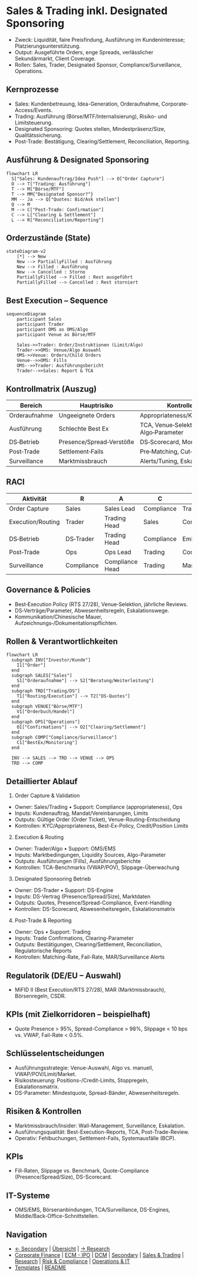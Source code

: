 # Sales & Trading inkl. Designated Sponsoring

- Zweck: Liquidität, faire Preisfindung, Ausführung im Kundeninteresse; Platzierungsunterstützung.
- Output: Ausgeführte Orders, enge Spreads, verlässlicher Sekundärmarkt, Client Coverage.
- Rollen: Sales, Trader, Designated Sponsor, Compliance/Surveillance, Operations.

## Kernprozesse

- Sales: Kundenbetreuung, Idea-Generation, Orderaufnahme, Corporate-Access/Events.
- Trading: Ausführung (Börse/MTF/Internalisierung), Risiko- und Limitsteuerung.
- Designated Sponsoring: Quotes stellen, Mindestpräsenz/Size, Qualitätssicherung.
- Post-Trade: Bestätigung, Clearing/Settlement, Reconciliation, Reporting.

## Ausführung & Designated Sponsoring

```mermaid
flowchart LR
  S["Sales: Kundenauftrag/Idea Push"] --> O["Order Capture"]
  O --> T["Trading: Ausführung"]
  T --> M["Börse/MTF"]
  T --> MM{"Designated Sponsor?"}
  MM -- Ja --> Q["Quotes: Bid/Ask stellen"]
  Q --> M
  M --> C["Post-Trade: Confirmation"]
  C --> L["Clearing & Settlement"]
  L --> R["Reconciliation/Reporting"]
```

## Orderzustände (State)

```mermaid
stateDiagram-v2
    [*] --> New
    New --> PartiallyFilled : Ausführung
    New --> Filled : Ausführung
    New --> Cancelled : Storno
    PartiallyFilled --> Filled : Rest ausgeführt
    PartiallyFilled --> Cancelled : Rest storniert
```

## Best Execution – Sequence

```mermaid
sequenceDiagram
    participant Sales
    participant Trader
    participant OMS as OMS/Algo
    participant Venue as Börse/MTF

    Sales->>Trader: Order/Instruktionen (Limit/Algo)
    Trader->>OMS: Venue/Algo Auswahl
    OMS->>Venue: Orders/Child Orders
    Venue-->>OMS: Fills
    OMS-->>Trader: Ausführungsbericht
    Trader-->>Sales: Report & TCA
```

## Kontrollmatrix (Auszug)

| Bereich | Hauptrisiko | Kontrolle | Nachweis |
|---|---|---|---|
| Orderaufnahme | Ungeeignete Orders | Appropriateness/KYC‑Check | Check‑Logs |
| Ausführung | Schlechte Best Ex | TCA, Venue‑Selektion, Algo‑Parameter | TCA‑Reports |
| DS‑Betrieb | Presence/Spread‑Verstöße | DS‑Scorecard, Monitoring | DS‑Berichte |
| Post‑Trade | Settlement‑Fails | Pre‑Matching, Cut‑offs | Matching‑/Fail‑Reports |
| Surveillance | Marktmissbrauch | Alerts/Tuning, Eskalationen | Case‑Logs |

## RACI

| Aktivität | R | A | C | I |
|---|---|---|---|---|
| Order Capture | Sales | Sales Lead | Compliance | Trading |
| Execution/Routing | Trader | Trading Head | Sales | Compliance |
| DS‑Betrieb | DS‑Trader | Trading Head | Compliance | Emittent |
| Post‑Trade | Ops | Ops Lead | Trading | Compliance |
| Surveillance | Compliance | Compliance Head | Trading | Management |

## Governance & Policies

- Best‑Execution Policy (RTS 27/28), Venue‑Selektion, jährliche Reviews.
- DS‑Verträge/Parameter, Abwesenheitsregeln, Eskalationswege.
- Kommunikation/Chinesische Mauer, Aufzeichnungs‑/Dokumentationspflichten.
## Rollen & Verantwortlichkeiten

```mermaid
flowchart LR
  subgraph INV["Investor/Kunde"]
    I1["Order"]
  end
  subgraph SALES["Sales"]
    S1["Orderaufnahme"] --> S2["Beratung/Weiterleitung"]
  end
  subgraph TRD["Trading/DS"]
    T1["Routing/Execution"] --> T2["DS-Quotes"]
  end
  subgraph VENUE["Börse/MTF"]
    V1["Orderbuch/Handel"]
  end
  subgraph OPS["Operations"]
    O1["Confirmations"] --> O2["Clearing/Settlement"]
  end
  subgraph COMP["Compliance/Surveillance"]
    C1["BestEx/Monitoring"]
  end

  INV --> SALES --> TRD --> VENUE --> OPS
  TRD --> COMP
```

## Detaillierter Ablauf

1) Order Capture & Validation
- Owner: Sales/Trading • Support: Compliance (appropriateness), Ops
- Inputs: Kundenauftrag, Mandat/Vereinbarungen, Limits
- Outputs: Gültige Order (Order Ticket), Venue-Routing-Entscheidung
- Kontrollen: KYC/Appropriateness, Best-Ex-Policy, Credit/Position Limits

2) Execution & Routing
- Owner: Trader/Algo • Support: OMS/EMS
- Inputs: Marktbedingungen, Liquidity Sources, Algo-Parameter
- Outputs: Ausführungen (Fills), Ausführungsberichte
- Kontrollen: TCA-Benchmarks (VWAP/POV), Slippage-Überwachung

3) Designated Sponsoring Betrieb
- Owner: DS-Trader • Support: DS-Engine
- Inputs: DS-Vertrag (Presence/Spread/Size), Marktdaten
- Outputs: Quotes, Presence/Spread-Compliance, Event-Handling
- Kontrollen: DS-Scorecard, Abwesenheitsregeln, Eskalationsmatrix

4) Post-Trade & Reporting
- Owner: Ops • Support: Trading
- Inputs: Trade Confirmations, Clearing-Parameter
- Outputs: Bestätigungen, Clearing/Settlement, Reconciliation, Regulatorische Reports
- Kontrollen: Matching-Rate, Fail-Rate, MAR/Surveillance Alerts

## Regulatorik (DE/EU – Auswahl)
- MiFID II (Best Execution/RTS 27/28), MAR (Marktmissbrauch), Börsenregeln, CSDR.

## KPIs (mit Zielkorridoren – beispielhaft)
- Quote Presence > 95%, Spread-Compliance > 98%, Slippage < 10 bps vs. VWAP, Fail-Rate < 0.5%.

## Schlüsselentscheidungen

- Ausführungsstrategie: Venue-Auswahl, Algo vs. manuell, VWAP/POV/Limit/Market.
- Risikosteuerung: Positions-/Credit-Limits, Stoppregeln, Eskalationsmatrix.
- DS-Parameter: Mindestquote, Spread-Bänder, Abwesenheitsregeln.

## Risiken & Kontrollen

- Marktmissbrauch/Insider: Wall-Management, Surveillance, Eskalation.
- Ausführungsqualität: Best-Execution-Reports, TCA, Post-Trade-Review.
- Operativ: Fehlbuchungen, Settlement-Fails, Systemausfälle (BCP).

## KPIs

- Fill-Raten, Slippage vs. Benchmark, Quote-Compliance (Presence/Spread/Size), DS-Scorecard.

## IT-Systeme

- OMS/EMS, Börsenanbindungen, TCA/Surveillance, DS-Engines, Middle/Back-Office-Schnittstellen.

## Navigation

- [← Secondary](04_ECM_Kapitalerhoehung_Secondary.md) | [Übersicht](Kernprozesse_Investmentbank_Mittelstand.md) | [→ Research](06_Research.md)
- [Corporate Finance](01_Corporate_Finance_MA_Finanzierung.md) | [ECM - IPO](02_ECM_IPO.md) | [DCM](03_DCM_Anleiheemission.md) | [Secondary](04_ECM_Kapitalerhoehung_Secondary.md) | [Sales & Trading](05_Sales_Trading_Designated_Sponsoring.md) | [Research](06_Research.md) | [Risk & Compliance](07_Risk_Compliance.md) | [Operations & IT](08_Operations_IT.md)
- [Templates](templates/) | [README](README.md)
